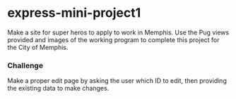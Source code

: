 # express-mini-project1

Make a site for super heros to apply to work in Memphis. Use the Pug views provided and images of the working program to complete this project for the City of Memphis.

### Challenge
Make a proper edit page by asking the user which ID to edit, then providing the existing data to make changes.
